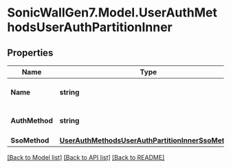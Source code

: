 # SonicWallGen7.Model.UserAuthMethodsUserAuthPartitionInner

## Properties

Name | Type | Description | Notes
------------ | ------------- | ------------- | -------------
**Name** | **string** | Set the  partition name. | 
**AuthMethod** | **string** | Set the user authentication method. | [optional] 
**SsoMethod** | [**UserAuthMethodsUserAuthPartitionInnerSsoMethod**](UserAuthMethodsUserAuthPartitionInnerSsoMethod.md) |  | [optional] 

[[Back to Model list]](../README.md#documentation-for-models) [[Back to API list]](../README.md#documentation-for-api-endpoints) [[Back to README]](../README.md)


